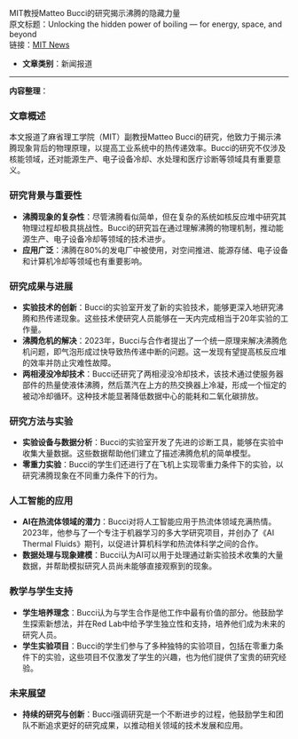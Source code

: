 MIT教授Matteo Bucci的研究揭示沸腾的隐藏力量  
  原文标题：Unlocking the hidden power of boiling — for energy, space, and beyond  
  链接：[MIT News](https://news.mit.edu/2025/unlocking-hidden-power-boiling-matteo-bucci-0102)  

- **文章类别**：新闻报道  

---

**内容整理**：

### 文章概述
本文报道了麻省理工学院（MIT）副教授Matteo Bucci的研究，他致力于揭示沸腾现象背后的物理原理，以提高工业系统中的热传递效率。Bucci的研究不仅涉及核能领域，还对能源生产、电子设备冷却、水处理和医疗诊断等领域具有重要意义。

### 研究背景与重要性
- **沸腾现象的复杂性**：尽管沸腾看似简单，但在复杂的系统如核反应堆中研究其物理过程却极具挑战性。Bucci的研究旨在通过理解沸腾的物理机制，推动能源生产、电子设备冷却等领域的技术进步。
- **应用广泛**：沸腾在80%的发电厂中被使用，对空间推进、能源存储、电子设备和计算机冷却等领域也有重要影响。

### 研究成果与进展
- **实验技术的创新**：Bucci的实验室开发了新的实验技术，能够更深入地研究沸腾和热传递现象。这些技术使研究人员能够在一天内完成相当于20年实验的工作量。
- **沸腾危机的解决**：2023年，Bucci与合作者提出了一个统一原理来解决沸腾危机问题，即气泡形成过快导致热传递中断的问题。这一发现有望提高核反应堆的效率并防止灾难性故障。
- **两相浸没冷却技术**：Bucci还研究了两相浸没冷却技术，该技术通过使服务器部件的热量使液体沸腾，然后蒸汽在上方的热交换器上冷凝，形成一个恒定的被动冷却循环。这种技术能显著降低数据中心的能耗和二氧化碳排放。

### 研究方法与实验
- **实验设备与数据分析**：Bucci的实验室开发了先进的诊断工具，能够在实验中收集大量数据。这些数据帮助他们建立了描述沸腾危机的简单模型。
- **零重力实验**：Bucci的学生们还进行了在飞机上实现零重力条件下的实验，以研究沸腾现象在不同重力条件下的行为。

### 人工智能的应用
- **AI在热流体领域的潜力**：Bucci对将人工智能应用于热流体领域充满热情。2023年，他参与了一个专注于机器学习的多大学研究项目，并创办了《AI Thermal Fluids》期刊，以促进计算机科学和热流体科学之间的合作。
- **数据处理与现象建模**：Bucci认为AI可以用于处理通过新实验技术收集的大量数据，并帮助模拟研究人员尚未能够直接观察到的现象。

### 教学与学生支持
- **学生培养理念**：Bucci认为与学生合作是他工作中最有价值的部分。他鼓励学生探索新想法，并在Red Lab中给予学生独立性和支持，培养他们成为未来的研究人员。
- **学生实验项目**：Bucci的学生们参与了多种独特的实验项目，包括在零重力条件下的实验，这些项目不仅激发了学生的兴趣，也为他们提供了宝贵的研究经验。

### 未来展望
- **持续的研究与创新**：Bucci强调研究是一个不断进步的过程，他鼓励学生和团队不断追求更好的研究成果，以推动相关领域的技术发展和应用。